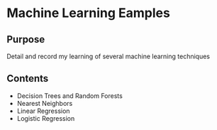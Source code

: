 # Machine Learning Eamples

## Purpose
Detail and record my learning of several machine learning techniques

## Contents
* Decision Trees and Random Forests
* Nearest Neighbors
* Linear Regression
* Logistic Regression
